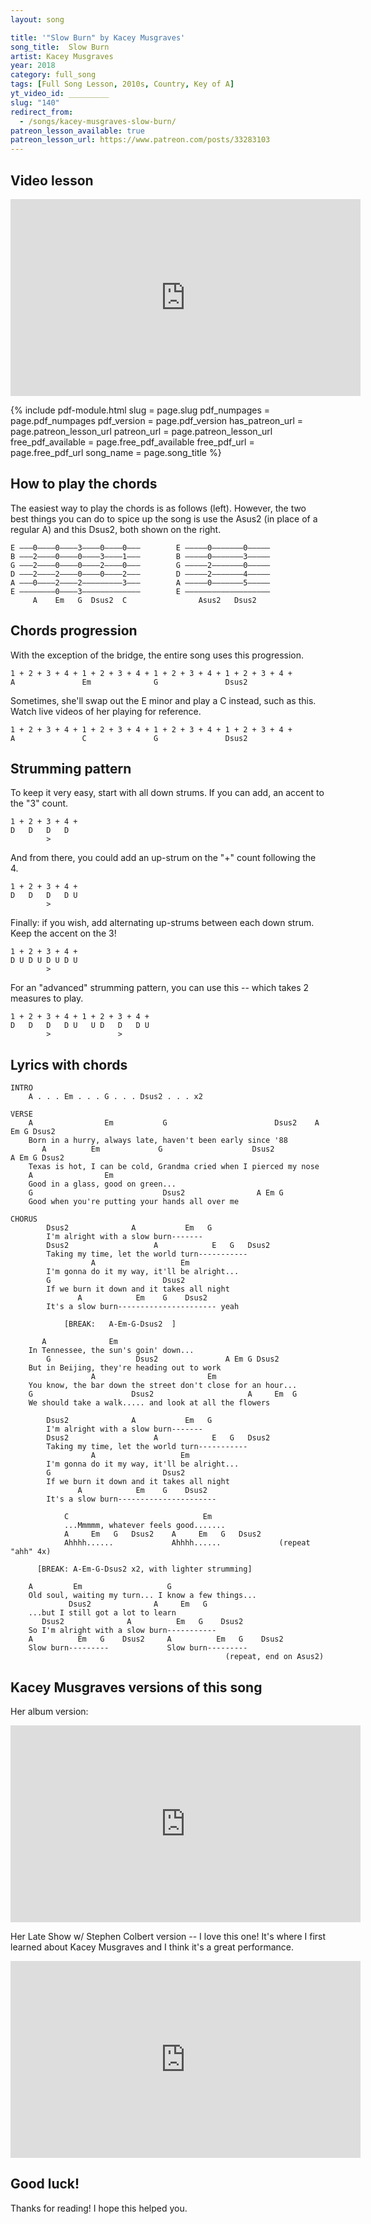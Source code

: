 ```yaml
---
layout: song

title: '"Slow Burn" by Kacey Musgraves'
song_title:  Slow Burn
artist: Kacey Musgraves
year: 2018
category: full_song
tags: [Full Song Lesson, 2010s, Country, Key of A]
yt_video_id: _________
slug: "140"
redirect_from:
  - /songs/kacey-musgraves-slow-burn/
patreon_lesson_available: true
patreon_lesson_url: https://www.patreon.com/posts/33283103
---
```


## Video lesson

<iframe width="560" height="315" src="https://www.youtube.com/embed/1Jl09fiSVSk?showinfo=0" frameborder="0" allowfullscreen></iframe>

{% include pdf-module.html slug = page.slug pdf_numpages = page.pdf_numpages pdf_version = page.pdf_version has_patreon_url = page.patreon_lesson_url patreon_url = page.patreon_lesson_url free_pdf_available = page.free_pdf_available free_pdf_url = page.free_pdf_url song_name = page.song_title %}

## How to play the chords

The easiest way to play the chords is as follows (left). However, the two best things you can do to spice up the song is use the Asus2 (in place of a regular A) and this Dsus2, both shown on the right.

    E –––0––––0––––3––––0––––0–––        E –––––0–––––––0–––––
    B –––2––––0––––0––––3––––1–––        B –––––0–––––––3–––––
    G –––2––––0––––0––––2––––0–––        G –––––2–––––––0–––––
    D –––2––––2––––0––––0––––2–––        D –––––2–––––––4–––––
    A –––0––––2––––2–––––––––3–––        A –––––0–––––––5–––––
    E ––––––––0––––3–––––––––––––        E –––––––––––––––––––
         A    Em   G  Dsus2  C                Asus2   Dsus2  

## Chords progression

With the exception of the bridge, the entire song uses this progression.

    1 + 2 + 3 + 4 + 1 + 2 + 3 + 4 + 1 + 2 + 3 + 4 + 1 + 2 + 3 + 4 +
    A               Em              G               Dsus2

Sometimes, she'll swap out the E minor and play a C instead, such as this. Watch live videos of her playing for reference.

    1 + 2 + 3 + 4 + 1 + 2 + 3 + 4 + 1 + 2 + 3 + 4 + 1 + 2 + 3 + 4 +
    A               C               G               Dsus2

## Strumming pattern

To keep it very easy, start with all down strums. If you can add, an accent to the "3" count.

    1 + 2 + 3 + 4 +
    D   D   D   D
            >

And from there, you could add an up-strum on the "+" count following the 4.

    1 + 2 + 3 + 4 +
    D   D   D   D U
            >

Finally: if you wish, add alternating up-strums between each down strum. Keep the accent on the 3!

    1 + 2 + 3 + 4 +
    D U D U D U D U
            >

For an "advanced" strumming pattern, you can use this -- which takes 2 measures to play.

    1 + 2 + 3 + 4 + 1 + 2 + 3 + 4 +
    D   D   D   D U   U D   D   D U
            >               >

## Lyrics with chords

    INTRO
        A . . . Em . . . G . . . Dsus2 . . . x2

    VERSE
        A                Em           G                        Dsus2    A Em G Dsus2
        Born in a hurry, always late, haven't been early since '88
           A          Em             G                    Dsus2            A Em G Dsus2
        Texas is hot, I can be cold, Grandma cried when I pierced my nose
        A                Em
        Good in a glass, good on green...
        G                             Dsus2                A Em G
        Good when you're putting your hands all over me

    CHORUS
            Dsus2              A           Em   G
            I'm alright with a slow burn-------
            Dsus2                   A            E   G   Dsus2
            Taking my time, let the world turn-----------
                      A                   Em            
            I'm gonna do it my way, it'll be alright...
            G                         Dsus2
            If we burn it down and it takes all night
                   A            Em    G    Dsus2
            It's a slow burn---------------------- yeah

                [BREAK:   A-Em-G-Dsus2  ]

           A              Em                  
        In Tennessee, the sun's goin' down...
            G                   Dsus2               A Em G Dsus2
        But in Beijing, they're heading out to work
                      A                         Em
        You know, the bar down the street don't close for an hour...
        G                      Dsus2                     A     Em  G  
        We should take a walk..... and look at all the flowers

            Dsus2              A           Em   G
            I'm alright with a slow burn-------
            Dsus2                   A            E   G   Dsus2
            Taking my time, let the world turn-----------
                      A                   Em            
            I'm gonna do it my way, it'll be alright...
            G                         Dsus2
            If we burn it down and it takes all night
                   A            Em    G    Dsus2
            It's a slow burn----------------------

                C                              Em    
                ...Mmmmm, whatever feels good.......
                A     Em   G   Dsus2    A     Em   G   Dsus2  
                Ahhhh......             Ahhhh......             (repeat "ahh" 4x)

          [BREAK: A-Em-G-Dsus2 x2, with lighter strumming]

        A         Em                   G                   
        Old soul, waiting my turn... I know a few things...
                 Dsus2              A     Em   G    
        ...but I still got a lot to learn
           Dsus2              A          Em   G    Dsus2
        So I'm alright with a slow burn-----------
        A          Em   G    Dsus2     A          Em   G    Dsus2    
        Slow burn---------             Slow burn---------           
                                                    (repeat, end on Asus2)

## Kacey Musgraves versions of this song

Her album version:

<iframe width="560" height="315" src="https://www.youtube.com/embed/NC7cmWkBoz4?showinfo=0" frameborder="0" allowfullscreen></iframe>

Her Late Show w/ Stephen Colbert version  -- I love this one! It's where I first learned about Kacey Musgraves and I think it's a great performance.

<iframe width="560" height="315" src="https://www.youtube.com/embed/zIYqhhUNanA?showinfo=0" frameborder="0" allowfullscreen></iframe>

## Good luck!

Thanks for reading! I hope this helped you.
